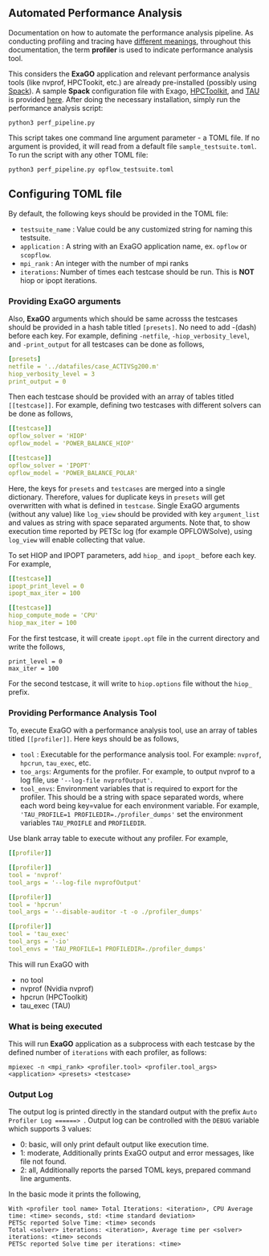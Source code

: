 Automated Performance Analysis
----------------------------------------------------

Documentation on how to automate the performance analysis pipeline. As conducting profiling and tracing have [different meanings](https://vampir.eu/tutorial/manual/introduction), throughout this documentation, the term **profiler** is used to indicate performance analysis tool.

This considers the **ExaGO** application and relevant performance analysis tools (like 
nvprof, HPCTookit, etc.) are already pre-installed (possibly using [Spack](https://spack.readthedocs.io/en/latest/features.html)). A sample **Spack** 
configuration file with Exago, [HPCToolkit](http://hpctoolkit.org/), and [TAU](https://hpc.llnl.gov/software/development-environment-software/tau-tuning-and-analysis-utilities) is provided [here](spack.yaml). After doing the necessary installation, simply run the performance analysis script:

```shell
python3 perf_pipeline.py
```

This script takes one command line argument parameter - a TOML file. If no argument is provided, it will read from a default file `sample_testsuite.toml`. 
To run the script with any other TOML file:

```shell
python3 perf_pipeline.py opflow_testsuite.toml
```

## Configuring TOML file
By default, the following keys should be provided in the TOML file:

- `testsuite_name` : Value could be any customized string for naming this testsuite.
- `application` : A string with an ExaGO application name, ex. `opflow` or `scopflow`.
- `mpi_rank` : An integer with the number of mpi ranks
- `iterations`: Number of times each testcase should be run. This is **NOT** hiop or ipopt iterations.

### Providing ExaGO arguments
Also, **ExaGO** arguments which should be same acrosss the testcases should be provided in a hash table titled `[presets]`. No need to add -(dash) before 
each key. For example, defining `-netfile`, `-hiop_verbosity_level`, and  `-print_output` for all testcases can be done as follows,

```yaml
[presets]
netfile = '../datafiles/case_ACTIVSg200.m'
hiop_verbosity_level = 3
print_output = 0
```

Then each testcase should be provided with an array of tables titled `[[testcase]]`. For example, defining two testcases with different solvers can be done 
as follows,
```yaml
[[testcase]]
opflow_solver = 'HIOP'
opflow_model = 'POWER_BALANCE_HIOP'

[[testcase]]
opflow_solver = 'IPOPT'
opflow_model = 'POWER_BALANCE_POLAR'
```

Here, the keys for `presets` and `testcases` are merged into a single dictionary. Therefore, values for duplicate keys in `presets` will get overwritten with 
what is defined in `testcase`. Single ExaGO arguments (without any value) like `log_view` should be provided with key `argument_list` and values as string 
with space separated arguments. Note that, to show execution time reported by PETSc log (for example OPFLOWSolve), using `log_view` will enable collecting 
that value.

To set HIOP and IPOPT parameters, add `hiop_` and `ipopt_` before each key. For example,
```yaml
[[testcase]]
ipopt_print_level = 0
ipopt_max_iter = 100

[[testcase]]
hiop_compute_mode = 'CPU'
hiop_max_iter = 100
```
For the first testcase, it will create `ipopt.opt` file in the current directory and write the follows,
```
print_level = 0
max_iter = 100
```
For the second testcase, it will write to `hiop.options` file without the `hiop_` prefix.

### Providing Performance Analysis Tool
To, execute ExaGO with a performance analysis tool, use an array of tables titled `[[profiler]]`. Here keys should be as follows,

- `tool` : Executable for the performance analysis tool. For example: `nvprof`, `hpcrun`, `tau_exec`, etc.
- `too_args`: Arguments for the profiler. For example, to output nvprof to a log file, use `'--log-file nvprofOutput'`.
- `tool_envs`: Environment variables that is required to export for the profiler. This should be a string with space separated words, where each word 
  being key=value for each environment variable. For example, `'TAU_PROFILE=1 PROFILEDIR=./profiler_dumps'` set the environment variables `TAU_PROIFLE` and 
  `PROFILEDIR`. 

Use blank array table to execute without any profiler. For example, 
```yaml
[[profiler]]

[[profiler]]
tool = 'nvprof'
tool_args = '--log-file nvprofOutput'

[[profiler]]
tool = 'hpcrun'
tool_args = '--disable-auditor -t -o ./profiler_dumps'

[[profiler]]
tool = 'tau_exec'
tool_args = '-io'
tool_envs = 'TAU_PROFILE=1 PROFILEDIR=./profiler_dumps'
```

This will run ExaGO with
- no tool
- nvprof (Nvidia nvprof)
- hpcrun (HPCToolkit)
- tau_exec (TAU)

### What is being executed
This will run **ExaGO** application as a subprocess with each testcase by the defined number of `iterations` with each profiler, as follows:
```shell
mpiexec -n <mpi_rank> <profiler.tool> <profiler.tool_args> <application> <presets> <testcase>
```

### Output Log
The output log is printed directly in the standard output with the prefix `Auto Profiler Log ======> `. Output log can be controlled with the `DEBUG` 
variable which supports 3 values:
- 0: basic, will only print default output like execution time.
- 1: moderate, Additionally prints ExaGO output and error messages, like file not found.
- 2: all, Additionally reports the parsed TOML keys, prepared command line arguments.

In the basic mode it prints the following,

```shell
With <profiler tool name> Total Iterations: <iteration>, CPU Average time: <time> seconds, std: <time standard deviation>
PETSc reported Solve Time: <time> seconds
Total <solver> iterations: <iteration>, Average time per <solver> iterations: <time> seconds
PETSc reported Solve time per iterations: <time>
```